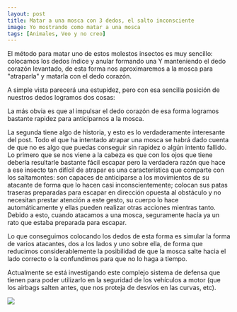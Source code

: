 ```yaml
---
layout: post
title: Matar a una mosca con 3 dedos, el salto inconsciente
image: Yo mostrando como matar a una mosca
tags: [Animales, Veo y no creo]
---
```


El método para matar uno de estos molestos insectos es muy sencillo: colocamos los dedos índice y anular formando una Y manteniendo el dedo corazón levantado, de esta forma nos aproximaremos a la mosca para "atraparla" y matarla con el dedo corazón.

A simple vista parecerá una estupidez, pero con esa sencilla posición de nuestros dedos logramos dos cosas:

La más obvia es que al impulsar el dedo corazón de esa forma logramos bastante rapidez para anticiparnos a la mosca.

La segunda tiene algo de historia, y esto es lo verdaderamente interesante del post. Todo el que ha intentado atrapar una mosca se habrá dado cuenta de que no es algo que puedas conseguir sin rapidez o algún intento fallido. Lo primero que se nos viene a la cabeza es que con los ojos que tiene debería resultarle bastante fácil escapar pero la verdadera razón que hace a ese insecto tan difícil de atrapar es una característica que comparte con los saltamontes: son capaces de anticiparse a los movimientos de su atacante de forma que lo hacen casi inconscientemente; colocan sus patas traseras preparadas para escapar en dirección opuesta al obstáculo y no necesitan prestar atención a este gesto, su cuerpo lo hace automáticamente y ellas pueden realizar otras acciones mientras tanto. Debido a esto, cuando atacamos a una mosca, seguramente hacía ya un rato que estaba preparada para escapar.

Lo que conseguimos colocando los dedos de esta forma es simular la forma de varios atacantes, dos a los lados y uno sobre ella, de forma que reducimos considerablemente la posibilidad de que la mosca salte hacia el lado correcto o la confundimos para que no lo haga a tiempo.

Actualmente se está investigando este complejo sistema de defensa que tienen para poder utilizarlo en la seguridad de los vehículos a motor (que los airbags salten antes, que nos proteja de desvíos en las curvas, etc).

![](http://1.bp.blogspot.com/-cIC6YZhuBEQ/Tvcbh_UHyXI/AAAAAAAADok/toy9d9oY5HM/s320/20100916111025.jpg)

